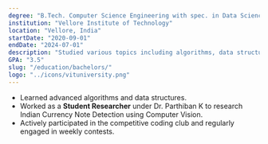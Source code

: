 ```yaml
---
degree: "B.Tech. Computer Science Engineering with spec. in Data Science"
institution: "Vellore Institute of Technology"
location: "Vellore, India"
startDate: "2020-09-01"
endDate: "2024-07-01"
description: "Studied various topics including algorithms, data structures, and AI."
GPA: "3.5"
slug: "/education/bachelors/"
logo: "../icons/vituniversity.png"
---
```


- Learned advanced algorithms and data structures.
- Worked as a **Student Researcher** under Dr. Parthiban K to research Indian Currency Note Detection using Computer Vision.
- Actively participated in the competitive coding club and regularly engaged in weekly contests.
